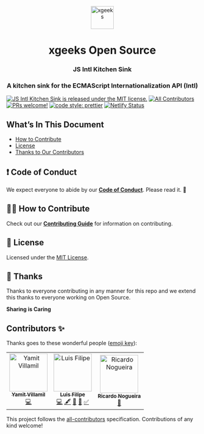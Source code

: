 <p align="center">
  <a href="http://www.xgeeks.io/">
    <img alt="xgeeks" src="https://media.licdn.com/dms/image/C4E0BAQHkZ9eUEVmgDw/company-logo_400_400/0?e=1579132800&v=beta&t=wore0JTD8ZNCIZ83dkPVL9Dx8cJifi90FNuJNSxLlCk" width="60" />
  </a>
</p>
<h1 align="center">
  xgeeks Open Source
</h1>

<h3 align="center">
  JS Intl Kitchen Sink
</h3>
<h3 align="center">
  A kitchen sink for the ECMAScript Internationalization API (Intl)
</h3>

[![JS Intl Kitchen Sink is released under the MIT license.](https://img.shields.io/badge/license-MIT-blue.svg)](./LICENSE)
[![All Contributors](https://img.shields.io/badge/all_contributors-3-orange.svg?style=flat-square)](#contributors)
[![PRs welcome!](https://img.shields.io/badge/PRs-welcome-brightgreen.svg)](./CONTRIBUTING.md)
[![code style: prettier](https://img.shields.io/badge/code_style-prettier-ff69b4.svg?style=flat-square)](https://github.com/prettier/prettier)
[![Netlify Status](https://api.netlify.com/api/v1/badges/280a47cd-ad62-405f-a17a-abe3e1c58cc5/deploy-status)](https://js-intl-kitchen-sink.netlify.com/)

## What’s In This Document

- [How to Contribute](#-how-to-contribute)
- [License](#memo-license)
- [Thanks to Our Contributors](#-thanks)

## ❗ Code of Conduct

We expect everyone to abide by our [**Code of Conduct**](https://github.com/xgeekshq/js-intl-kitchen-sink/blob/master/CODE_OF_CONDUCT.md). Please read it. 🤝

## 🙌🏻 How to Contribute

Check out our [**Contributing Guide**](https://github.com/xgeekshq/js-intl-kitchen-sink/blob/master/CONTRIBUTING.md) for information on contributing.

## :memo: License

Licensed under the [MIT License](./LICENSE).

## 💜 Thanks

Thanks to everyone contributing in any manner for this repo and we extend this thanks to everyone working on Open Source.

**Sharing is Caring**

## Contributors ✨

Thanks goes to these wonderful people ([emoji key](https://allcontributors.org/docs/en/emoji-key)):

<!-- ALL-CONTRIBUTORS-LIST:START - Do not remove or modify this section -->
<!-- prettier-ignore -->
<table>
  <tr>
    <td align="center"><a href="https://github.com/yamitrvg12"><img src="https://avatars2.githubusercontent.com/u/2787954?v=4" width="100px;" alt="Yamit Villamil"/><br /><sub><b>Yamit Villamil</b></sub></a><br /><a href="https://github.com/xgeekshq/js-intl-kitchen-sink/commits?author=yamitrvg12" title="Code">💻</a></td>
    <td align="center"><a href="https://medium.com/@luis.fgbo"><img src="https://avatars0.githubusercontent.com/u/9373787?v=4" width="100px;" alt="Luis Filipe"/><br /><sub><b>Luis Filipe</b></sub></a><br /><a href="https://github.com/xgeekshq/js-intl-kitchen-sink/commits?author=luisFilipePT" title="Code">💻</a> <a href="#content-luisFilipePT" title="Content">🖋</a> <a href="#projectManagement-luisFilipePT" title="Project Management">📆</a> <a href="#review-luisFilipePT" title="Reviewed Pull Requests">👀</a> <a href="#tutorial-luisFilipePT" title="Tutorials">✅</a></td>
    <td align="center"><a href="https://github.com/rnogueira"><img src="https://avatars2.githubusercontent.com/u/1999330?v=4" width="100px;" alt="Ricardo Nogueira"/><br /><sub><b>Ricardo Nogueira</b></sub></a><br /><a href="#review-rnogueira" title="Reviewed Pull Requests">👀</a></td>
  </tr>
</table>

<!-- ALL-CONTRIBUTORS-LIST:END -->

This project follows the [all-contributors](https://github.com/all-contributors/all-contributors) specification. Contributions of any kind welcome!
